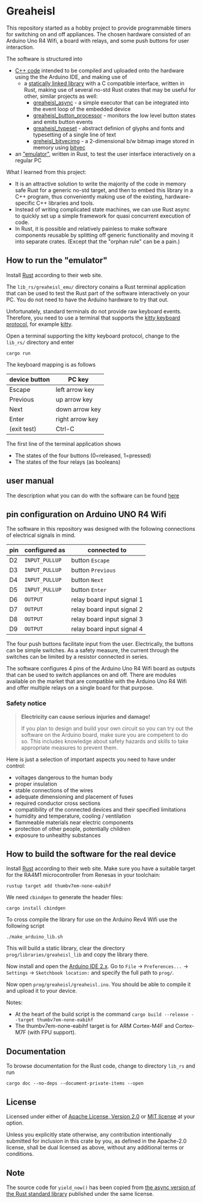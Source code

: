 # Greaheisl

This repository started as a hobby project to provide programmable timers for switching on and off appliances. The chosen hardware consisted of an Arduino Uno R4 Wifi, a board with relays, and some push buttons for user interaction.

The software is structured into 
* [C++ code](prog/greaheisl/greaheisl.ino) intended to be compiled and uploaded onto the hardware using the the Arduino IDE, and making use of
  * a [statically linked library](lib_rs/greaheisl_lib/) with a C compatible interface, written in Rust, making use of several no-std Rust crates that may be useful for other, similar projects as well:
    * [greaheisl_async](lib_rs/greaheisl_async/) - a simple executor that can be integrated into the event loop of the embedded device
    * [greaheisl_button_processor](lib_rs/greaheisl_button_processor/) - monitors the low level button states and emits button events
    * [greaheisl_typeset](lib_rs/greaheisl_typeset/) - abstract definion of glyphs and fonts and typesetting of a single line of text
    * [greheisl_bitvecimg](lib_rs/greaheisl_bitvecimg/) - a 2-dimensional b/w bitmap image stored in memory using [bitvec](https://github.com/ferrilab/bitvec)
* an ["emulator"](lib_rs/greaheisl_emu/), written in Rust, to test the user interface interactively on a regular PC 

What I learned from this project:
* It is an attractive solution to write the majority of the code in memory safe Rust for a generic no-std target, and then to embed this library in a C++ program, thus conveniently making use of the existing, hardware-specific C++ libraries and tools.
* Instead of writing complicated state machines, we can use Rust async to quickly set up a simple framework for quasi concurrent execution of code. 
* In Rust, it is possible and relatively painless to make software components reusable by splitting off generic functionality and moving it into separate crates. (Except that the "orphan rule" can be a pain.)

## How to run the "emulator" 

Install [Rust](https://www.rust-lang.org/) according to their web site.

The `lib_rs/greaheisl_emu/` directory conains a Rust terminal application that can be used to test the Rust part of the software interactively on your PC. You do not need to have the Arduino hardware to try that out. 

Unfortunately,  standard terminals do not provide raw keyboard events. Therefore, you need to use a terminal that supports the [kitty keyboard protocol](https://sw.kovidgoyal.net/kitty/keyboard-protocol/), for example [kitty](https://sw.kovidgoyal.net/kitty/).

Open a terminal supporting the kitty keyboard protocol, change to the `lib_rs/` directory and enter

```
cargo run
```

The keyboard mapping is as follows

device button | PC key 
--------------|-----------------
Escape        | left arrow key
Previous      | up arrow key
Next          | down arrow key
Enter         | right arrow key
(exit test)   | Ctrl-C

The first line of the terminal application shows
* The states of the four buttons (0=released, 1=pressed)
* The states of the four relays (as booleans)

## user manual  

The description what you can do with the software can be found [here](./user_manual.md)

## pin configuration on Arduino UNO R4 Wifi

The software in this repository was designed with the following connections of electrical signals in mind.

pin | configured as  | connected to
----|----------------|----------------------------
D2  | `INPUT_PULLUP` | button `Escape`
D3  | `INPUT_PULLUP` | button `Previous`
D4  | `INPUT_PULLUP` | button `Next`
D5  | `INPUT_PULLUP` | button `Enter`
D6  | `OUTPUT`       | relay board input signal 1
D7  | `OUTPUT`       | relay board input signal 2
D8  | `OUTPUT`       | relay board input signal 3
D9  | `OUTPUT`       | relay board input signal 4

The four push buttons facilitate input from the user.  Electrically, the buttons can be simple switches. As a safety measure, the current through the switches can be limited by a resistor connected in series.

The software configures 4 pins of the Arduino Uno R4 Wifi board as outputs that can be used to switch appliances on and off. There are modules available on the market that are compatible with the Arduino Uno R4 Wifi and offer multiple relays on a single board for that purpose.

### Safety notice

> **Electricity can cause serious injuries and damage!**
> 
> If you plan to design and build your own circuit 
> so you can try out the software on the Arduino board,
> make sure you are competent to do so. 
> This includes knowledge about safety hazards 
> and skills to take appropriate measures to prevent 
> them.

Here is just a selection of important aspects you need to have under control:
* voltages dangerous to the human body
* proper insulation
* stable connections of the wires
* adequate dimensioning and placement of fuses
* required conductor cross sections
* compatibility of the connected devices and their specified limitations 
* humidity and temperature, cooling / ventilation
* flammeable materials near electric components
* protection of other people, potentially children 
* exposure to unhealthy substances

## How to build the software for the real device

Install [Rust](https://www.rust-lang.org/) according to their web site.
Make sure you have a suitable target for the RA4M1 microcontroller from Renesas in your toolchain:

```
rustup target add thumbv7em-none-eabihf
``` 

We need `cbindgen` to generate the header files:

```
cargo install cbindgen
```

To cross compile the library for use on the Arduino Rev4 Wifi use the following script

```
./make_arduino_lib.sh
```


This will build a static library, clear the directory `prog/libraries/greaheisl_lib` and copy the library there.

Now install and open the [Arduino IDE 2.x](https://www.arduino.cc/en/software). Go to `File` -> `Preferences...` -> `Settings` -> `Sketchbook location:` and specify the full path to `prog/`.

Now open `prog/greaheisl/greaheisl.ino`. You should be able to compile it and upload it to your device.

Notes:

* At the heart of the build script is the command
`cargo build --release --target thumbv7em-none-eabihf`
* The thumbv7em-none-eabihf target is for ARM Cortex-M4F and Cortex-M7F (with FPU support).

## Documentation

To browse documentation for the Rust code, change to directory `lib_rs` and run

```
cargo doc --no-deps --document-private-items --open
```

## License


Licensed under either of [Apache License, Version
2.0](LICENSE-APACHE) or [MIT license](LICENSE-MIT) at your option.

Unless you explicitly state otherwise, any contribution intentionally submitted
for inclusion in this crate by you, as defined in the Apache-2.0 license, shall
be dual licensed as above, without any additional terms or conditions.

## Note

The source code for `yield_now()` has been copied from
[the async version of the Rust standard library](https://github.com/async-rs/async-std) published under the same license.